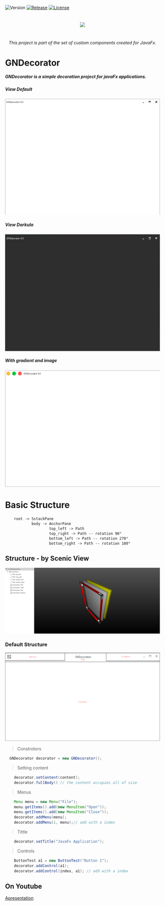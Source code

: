 

![Version](https://img.shields.io/badge/Version-2.1.27-green.svg?style=for-the-badge)
[![Release](https://img.shields.io/badge/Release-v2.1.21--alpha-blue.svg?style=for-the-badge)](https://github.com/Gleidson28/GNCarousel/releases/tag/1.0)
[![License](https://img.shields.io/github/license/Gleidson28/GNDecorator.svg?style=for-the-badge)](https://github.com/Gleidson28/GNCarousel/blob/master/LICENSE) 

<h1></h1>

<p align="center">
  <img src="src/logo.png"  />
</p>

<h1></h1>
<h6 align="center"> This project is part of the set of custom components created for JavaFx. </h6>

<h1></h1>

<h1>GNDecorator</h1>

<h5 > 
  GNDecorator is a simple decoration project for javaFx applications.
</h5>


 
##### View Default
![demo1](src/main/resources/screens/default.png)
##### View Darkula
![demo1](src/main/resources/screens/dark.png)
##### With gradient and image
![demo1](src/main/resources/screens/mac.png)

# Basic Structure 

        root -> SstackPane
                body -> AnchorPane
                        top_left -> Path
                        top_right -> Path -- rotation 90°
                        bottom_left -> Path -- rotation 270°
                        bottom_right -> Path -- rotation 180°


## Structure - by Scenic View

![Structure](src/main/resources/screens/primarySctructure.png)

### Default Structure
![gif2](src/main/resources/screens/explanation.jpg)

 > Constrotors
 
```java
  GNDecorator decorator = new GNDecorator();
 ```

 > Setting content
```java
    decorator.setContent(content);
    decorator.fullBody() // the content occupies all of size
  ```

 > Menus
```java
    Menu menu = new Menu("File");
    menu.getItems().add(new MenuItem("Open"));
    menu.getItems().add(new MenuItem("Close"));
    decorator.addMenu(menu);
    decorator.addMenu(1, menu);// add with a index
  ```

 > Tittle
```java
    decorator.setTitle("JavaFx Application");
  ```

 > Controls
```java
    ButtonTest a1 = new ButtonTest("Button 1");
    decorator.addControl(a1);
    decorator.addControl(index, a1); // add with a index
  ```

## On Youtube
[Apresentation](https://youtu.be/hZsYU7UbWmU)
